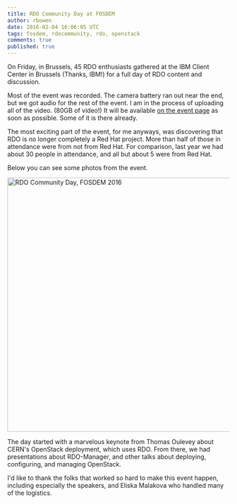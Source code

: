 ```yaml
---
title: RDO Community Day at FOSDEM
author: rbowen
date: 2016-02-04 16:06:05 UTC
tags: fosdem, rdocommunity, rdo, openstack
comments: true
published: true
---
```


On Friday, in Brussels, 45 RDO enthusiasts gathered at the IBM Client Center in Brussels (Thanks, IBM!) for a full day of RDO content and discussion.

Most of the event was recorded. The camera battery ran out near the end, but we got audio for the rest of the event. I am in the process of uploading all of the video. (80GB of video!) It will be available [on the event page](https://www.rdoproject.org/events/rdo-day-fosdem-2016/)  as soon as possible. Some of it is there already.

The most exciting part of the event, for me anyways, was discovering that RDO is no longer completely a Red Hat project. More than half of those in attendance were from not from Red Hat. For comparison, last year we had about 30 people in attendance, and all but about 5 were from Red Hat.

Below you can see some photos from the event.

<a data-flickr-embed="true" data-header="true"  href="https://www.flickr.com/photos/rbowen/albums/72157664110725992" title="RDO Community Day, FOSDEM 2016"><img src="https://farm2.staticflickr.com/1462/24185123104_c50c8448e0_b.jpg" width="1024" height="576" alt="RDO Community Day, FOSDEM 2016"></a><script async src="//embedr.flickr.com/assets/client-code.js" charset="utf-8"></script>

The day started with a marvelous keynote from Thomas Oulevey about CERN's OpenStack deployment, which uses RDO. From there, we had presentations about RDO-Manager, and other talks about deploying, configuring, and managing OpenStack. 

I'd like to thank the folks that worked so hard to make this event happen, including especially the speakers, and Eliska Malakova who handled many of the logistics.